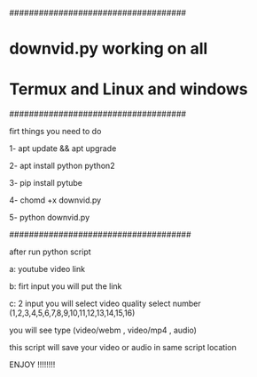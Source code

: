 ####################################
#     downvid.py working on all    #
#     Termux and Linux and windows #
####################################



firt things you need to do

1- apt update && apt upgrade

2- apt install python python2

3- pip install pytube

4- chomd +x downvid.py

5- python downvid.py

#####################################

after run python script

a: youtube video link

b: firt input you will put the link

c: 2 input you will select video quality 
select number (1,2,3,4,5,6,7,8,9,10,11,12,13,14,15,16)

 you will see type (video/webm , video/mp4 , audio)


this script will save your video or audio in 
same script location


ENJOY !!!!!!!!


